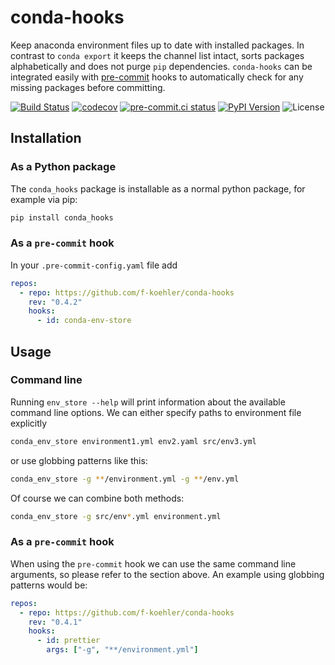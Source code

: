# conda-hooks

Keep anaconda environment files up to date with installed packages.
In contrast to `conda export` it keeps the channel list intact, sorts packages alphabetically and does not purge `pip` dependencies.
`conda-hooks` can be integrated easily with [pre-commit](https://pre-commit.com/) hooks to automatically check for any missing packages before committing.

[![Build Status](https://img.shields.io/github/workflow/status/f-koehler/conda-hooks/build)](https://github.com/f-koehler/conda-hooks/actions)
[![codecov](https://codecov.io/gh/f-koehler/conda-hooks/branch/main/graph/badge.svg?token=4XHPAHUDOL)](https://codecov.io/gh/f-koehler/conda-hooks)
[![pre-commit.ci status](https://results.pre-commit.ci/badge/github/f-koehler/conda-hooks/main.svg)](https://results.pre-commit.ci/latest/github/f-koehler/conda-hooks/main)
[![PyPI Version](https://img.shields.io/pypi/v/conda-hooks)](https://pypi.org/project/conda-hooks/)
![License](https://img.shields.io/pypi/l/conda-hooks?color=blue)

## Installation

### As a Python package

The `conda_hooks` package is installable as a normal python package, for example via pip:

```bash
pip install conda_hooks
```

### As a `pre-commit` hook

In your `.pre-commit-config.yaml` file add

```yaml
repos:
  - repo: https://github.com/f-koehler/conda-hooks
    rev: "0.4.2"
    hooks:
      - id: conda-env-store
```

## Usage

### Command line

Running `env_store --help` will print information about the available command line options.
We can either specify paths to environment file explicitly

```bash
conda_env_store environment1.yml env2.yaml src/env3.yml
```

or use globbing patterns like this:

```bash
conda_env_store -g **/environment.yml -g **/env.yml
```

Of course we can combine both methods:

```bash
conda_env_store -g src/env*.yml environment.yml
```

### As a `pre-commit` hook

When using the `pre-commit` hook we can use the same command line arguments, so please refer to the section above.
An example using globbing patterns would be:

```yaml
repos:
  - repo: https://github.com/f-koehler/conda-hooks
    rev: "0.4.1"
    hooks:
      - id: prettier
        args: ["-g", "**/environment.yml"]
```

